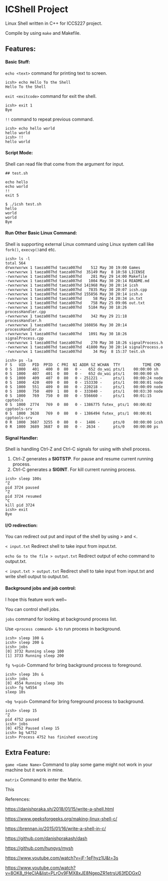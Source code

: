 # ICShell Project

Linux Shell written in C++ for ICCS227 project.

Compile by using `make` and Makefile.

## Features:

#### Basic Stuff:

`echo <text>` command for printing text to screen.

```shell
icsh> echo Hello To the Shell
Hello To the Shell
```

`exit <exitcode>` command for exit the shell.

```shell
icsh> exit 1
Bye
```

`!!` command to repeat previous command.

```shell
icsh> echo hello world
hello world
icsh> !!
hello world
```

#### Script Mode:

Shell can read file that come from the argument for input.

```shell
## test.sh

echo hello
echo world
!!
exit 5
```

```shell
$ ./icsh test.sh
hello
world
world
Bye
```

#### Run Other Basic Linux Command:

Shell is supporting external Linux command using Linux system call like `fork()`, `execvp()`and etc.

```shell
icsh> ls -l
total 564
drwxrwxrwx 1 taeza007hd taeza007hd    512 May 30 19:00 Games
-rwxrwxrwx 1 taeza007hd taeza007hd  35149 May  8 10:58 LICENSE
-rwxrwxrwx 1 taeza007hd taeza007hd    281 May 29 14:00 Makefile
-rwxrwxrwx 1 taeza007hd taeza007hd   1004 May 30 20:14 README.md
-rwxrwxrwx 1 taeza007hd taeza007hd 141968 May 30 20:14 icsh
-rwxrwxrwx 1 taeza007hd taeza007hd   7835 May 30 20:07 icsh.cpp
-rwxrwxrwx 1 taeza007hd taeza007hd 155856 May 30 20:14 icsh.o
-rwxrwxrwx 1 taeza007hd taeza007hd     58 May 24 20:34 in.txt
-rwxrwxrwx 1 taeza007hd taeza007hd    758 May 25 09:06 out.txt
-rwxrwxrwx 1 taeza007hd taeza007hd   5184 May 30 18:26 processHandler.cpp
-rwxrwxrwx 1 taeza007hd taeza007hd    342 May 29 21:18 processHandler.h
-rwxrwxrwx 1 taeza007hd taeza007hd 160856 May 30 20:14 processHandler.o
-rwxrwxrwx 1 taeza007hd taeza007hd   1091 May 30 18:26 signalProcess.cpp
-rwxrwxrwx 1 taeza007hd taeza007hd    270 May 30 18:26 signalProcess.h
-rwxrwxrwx 1 taeza007hd taeza007hd  41800 May 30 20:14 signalProcess.o
-rwxrwxrwx 1 taeza007hd taeza007hd     34 May  8 15:37 test.sh
```

```shell
icsh> ps -la
F S   UID   PID  PPID  C PRI  NI ADDR SZ WCHAN  TTY          TIME CMD
0 S  1000   401   400  0  80   0 -   652 do_wai pts/1    00:00:00 sh
0 S  1000   407   401  0  80   0 -   652 do_wai pts/1    00:00:00 sh
0 S  1000   409   407  0  80   0 - 251221 -     pts/1    00:00:24 node
0 S  1000   420   409  0  80   0 - 153330 -     pts/1    00:00:01 node
0 S  1000   551   409  0  80   0 - 220218 -     pts/1    00:00:09 node
0 S  1000   750   409  1  80   0 - 333840 -     pts/1    00:03:30 node
0 S  1000   769   750  0  80   0 - 556660 -     pts/1    00:01:15 cpptools
0 S  1000  2774   769  0  80   0 - 1386775 futex_ pts/1  00:00:02 cpptools-srv
0 S  1000  3638   769  0  80   0 - 1386494 futex_ pts/1  00:00:01 cpptools-srv
0 R  1000  3687  3255  0  80   0 -  1486 -      pts/0    00:00:00 icsh
0 R  1000  3689  3687  0  80   0 -  2634 -      pts/0    00:00:00 ps
```

#### Signal Handler:

Shell is handling Ctrl-Z and Ctrl-C signals for using with shell process.

1. Ctrl-Z generates a **SIGTSTP**. 
   For pause and resume current running process.
2. Ctrl-C generates a **SIGINT**.
   For kill current running process.

```shell
icsh> sleep 100s
^Z
pid 3724 paused
^Z
pid 3724 resumed
^C
kill pid 3724
icsh> exit
Bye
```

#### I/O redirection:

You can redirect out put and input of the shell by using > and <.

`< input.txt` Redirect shell to take input from input.txt.

`echo Go to the file > output.txt` Redirect output of echo command to output.txt.

`< input.txt > output.txt` Redirect shell to take input from input.txt and write shell output to output.txt.

#### Background jobs and job control:

I hope this feature work well~

You can control shell jobs.

`jobs` command for looking at background process list.

Use `<process command> &` to run process in background.

```shell
icsh> sleep 100 &
icsh> sleep 200 &
icsh> jobs
[0] 3732 Running sleep 100
[1] 3733 Running sleep 200
```

`fg %<pid>` Command for bring background process to foreground.

```shell
icsh> sleep 10s &
icsh> jobs
[0] 4554 Running sleep 10s
icsh> fg %4554
sleep 10s
```

`<bg %<pid>` Command for bring foreground process to background.

```shell
icsh> sleep 15
^Z
pid 4752 paused
icsh> jobs
[0] 4752 Paused sleep 15
icsh> bg %4752
icsh> Process 4752 has finished executing
```



## Extra Feature:

`game <Game Name>` Command to play some game might not work in your machine but it work in mine.

`matrix` Command to enter the Matrix.

This

References:

https://danishpraka.sh/2018/01/15/write-a-shell.html

https://www.geeksforgeeks.org/making-linux-shell-c/

https://brennan.io/2015/01/16/write-a-shell-in-c/

https://github.com/danishprakash/dash

https://github.com/hungys/mysh

https://www.youtube.com/watch?v=jF-1eFhyz1U&t=3s

https://www.youtube.com/watch?v=8OK8_tHeCIA&list=PLrOv9FMX8xJE8NgepZR1etrsU63fDDGxO
